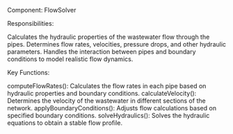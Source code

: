 Component: FlowSolver

Responsibilities:

Calculates the hydraulic properties of the wastewater flow through the pipes.
Determines flow rates, velocities, pressure drops, and other hydraulic parameters.
Handles the interaction between pipes and boundary conditions to model realistic flow dynamics.

Key Functions:

computeFlowRates(): Calculates the flow rates in each pipe based on hydraulic properties and boundary conditions.
calculateVelocity(): Determines the velocity of the wastewater in different sections of the network.
applyBoundaryConditions(): Adjusts flow calculations based on specified boundary conditions.
solveHydraulics(): Solves the hydraulic equations to obtain a stable flow profile.